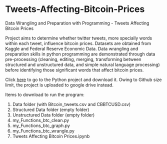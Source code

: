 # Tweets-Affecting-Bitcoin-Prices
Data Wrangling and Preparation with Programming - Tweets Affecting Bitcoin Prices

Project aims to determine whether twitter tweets, more specially words within each tweet, influence bitcoin prices. Datasets are obtained from Kaggle and Federal Reserve Economic Data. Data wrangling and preparation skills in python programming are demonstrated through data pre-processing (cleaning, editing, merging, transforming between structured and unstructured data, and simple natural language processing) before identifying those significant words that affect bitcoin prices.

Click [here](https://drive.google.com/drive/folders/1a1phKW5u2E70kRPEufCCluQaegW14FVO?usp=sharing) to go to the Python project and download it. Owing to Github size limit, the project is uploaded to google drive instead.

Items to download to run the program:
1. Data folder (with Bitcoin_tweets.csv and CBBTCUSD.csv)
2. Structured Data folder (empty folder)
3. Unstructured Data folder (empty folder)
4. my_Functions_btc_clean.py
5. my_Functions_btc_graph.py
6. my_Functions_btc_wrangle.py
7. Tweets Affecting Bitcoin Prices.ipynb
